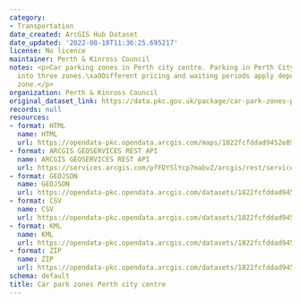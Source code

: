 ```yaml
---
category:
- Transportation
date_created: ArcGIS Hub Dataset
date_updated: '2022-08-18T11:36:25.695217'
license: No licence
maintainer: Perth & Kinross Council
notes: <p>Car parking zones in Perth city centre. Parking in Perth City is divided
  into three zones.\xa0Different pricing and waiting periods apply depending on the
  zone.</p>
organization: Perth & Kinross Council
original_dataset_link: https://data.pkc.gov.uk/package/car-park-zones-perth-city-centre
records: null
resources:
- format: HTML
  name: HTML
  url: https://opendata-pkc.opendata.arcgis.com/maps/1822fcfddad9452e89d3a6f0d8762d4f_0
- format: ARCGIS GEOSERVICES REST API
  name: ARCGIS GEOSERVICES REST API
  url: https://services.arcgis.com/pfFDYSlYcp7mabvZ/arcgis/rest/services/car_par_zones_perth/FeatureServer/0
- format: GEOJSON
  name: GEOJSON
  url: https://opendata-pkc.opendata.arcgis.com/datasets/1822fcfddad9452e89d3a6f0d8762d4f_0.geojson?outSR=%7B%22latestWkid%22%3A27700%2C%22wkid%22%3A27700%7D
- format: CSV
  name: CSV
  url: https://opendata-pkc.opendata.arcgis.com/datasets/1822fcfddad9452e89d3a6f0d8762d4f_0.csv?outSR=%7B%22latestWkid%22%3A27700%2C%22wkid%22%3A27700%7D
- format: KML
  name: KML
  url: https://opendata-pkc.opendata.arcgis.com/datasets/1822fcfddad9452e89d3a6f0d8762d4f_0.kml?outSR=%7B%22latestWkid%22%3A27700%2C%22wkid%22%3A27700%7D
- format: ZIP
  name: ZIP
  url: https://opendata-pkc.opendata.arcgis.com/datasets/1822fcfddad9452e89d3a6f0d8762d4f_0.zip?outSR=%7B%22latestWkid%22%3A27700%2C%22wkid%22%3A27700%7D
schema: default
title: Car park zones Perth city centre
---
```

